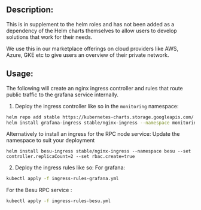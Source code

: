 
## Description:
This is in supplement to the helm roles and has not been added as a dependency of the Helm charts themselves to allow users to develop solutions that work for their needs.

We use this in our marketplace offerings on cloud providers like AWS, Azure, GKE etc to give users an overview of their private network.

## Usage:
The following will create an nginx ingress controller and rules that route public traffic to the grafana service internally.

1. Deploy the ingress controller like so in the `monitoring` namespace:
```bash
helm repo add stable https://kubernetes-charts.storage.googleapis.com/
helm install grafana-ingress stable/nginx-ingress --namespace monitoring --set controller.replicaCount=2 --set rbac.create=true
```

Alternatively to install an ingress for the RPC node service:
Update the namespace to suit your deployment
```
helm install besu-ingress stable/nginx-ingress --namespace besu --set controller.replicaCount=2 --set rbac.create=true
```

2. Deploy the ingress rules like so:
For grafana:

```bash
kubectl apply -f ingress-rules-grafana.yml
```
For the Besu RPC service :

```bash
kubectl apply -f ingress-rules-besu.yml
```



